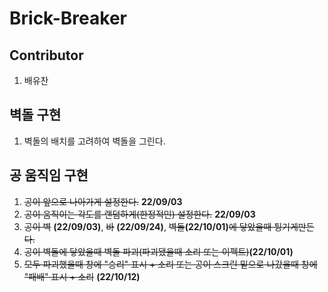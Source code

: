 # Brick-Breaker

## Contributor

1. 배유찬

## 벽돌 구현

1. 벽돌의 배치를 고려하여 벽돌을 그린다.

## 공 움직임 구현

1. ~~공이 앞으로 나아가게 설정한다.~~ **22/09/03**
2. ~~공이 움직이는 각도를 랜덤하게(한정적인) 설정한다.~~ **22/09/03**
3. ~~공이 벽~~ **(22/09/03)**, ~~바~~ **(22/09/24)**, ~~벽돌~~**(22/10/01)**~~에 닿았을때 튕기게만든다.~~
4. ~~공이 벽돌에 닿았을때 벽돌 파괴(파괴됐을때 소리 또는 이펙트)~~**(22/10/01)**
5. ~~모두 파괴했을때 창에 "승리" 표시 + 소리 또는 공이 스크린 밑으로 나갔을때 창에 "패배" 표시 + 소리~~ **(22/10/12)**
